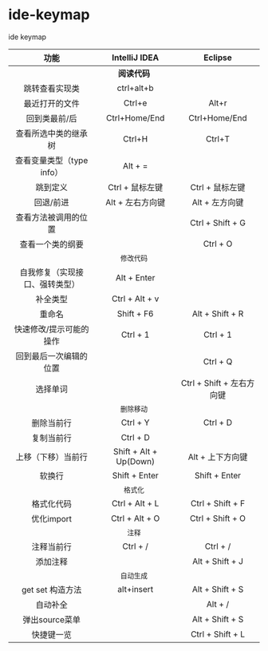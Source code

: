 # ide-keymap
ide keymap
<table>
<thead><tr>
<th align="center">功能</th>
<th align="center">IntelliJ IDEA</th>
<th align="center">Eclipse</th>
</tr></thead>
<tbody>
<tr><td colspan="3" align="center"><b>阅读代码</b></td></tr>
<tr>

<td align="center">跳转查看实现类</td>
<td align="center">ctrl+alt+b</td>
<td align="center"></td>
</tr>
<td align="center">最近打开的文件</td>
<td align="center">Ctrl+e</td>
<td align="center">Alt+r</td>
</tr>
<tr>
<td align="center">回到类最前/后</td>
<td align="center">Ctrl+Home/End</td>
<td align="center">Ctrl+Home/End</td>
</tr>
<tr>
<td align="center">查看所选中类的继承树</td>
<td align="center">Ctrl+H</td>
<td align="center">Ctrl+T</td>
</tr>
<tr>
<td align="center">查看变量类型（type info）</td>
<td align="center">Alt + =</td>
<td align="center"> </td>
</tr>
<tr>
<td align="center">跳到定义</td>
<td align="center">Ctrl + 鼠标左键</td>
<td align="center">Ctrl + 鼠标左键</td>
</tr>
<tr>
<td align="center">回退/前进</td>
<td align="center">Alt + 左右方向键</td>
<td align="center">Alt + 左方向键</td>
</tr>
<tr>
<td align="center">查看方法被调用的位置</td>
<td align="center"> </td>
<td align="center">Ctrl + Shift + G</td>
</tr>
<tr>
<td align="center">查看一个类的纲要</td>
<td align="center"> </td>
<td align="center">Ctrl + O</td>
</tr>
<tr><td colspan="3" align="center"><code>修改代码</code></td></tr>
<tr>
<td align="center">自我修复（实现接口、强转类型）</td>
<td align="center">Alt + Enter</td>
<td align="center"> </td>
</tr>
<tr>
<td align="center">补全类型</td>
<td align="center">Ctrl + Alt + v</td>
<td align="center"> </td>
</tr>
<tr>
<td align="center">重命名</td>
<td align="center">Shift + F6</td>
<td align="center">Alt + Shift + R</td>
</tr>
<tr>
<td align="center">快速修改/提示可能的操作</td>
<td align="center">Ctrl + 1</td>
<td align="center">Ctrl + 1</td>
</tr>
<tr>
<td align="center">回到最后一次编辑的位置</td>
<td align="center"> </td>
<td align="center">Ctrl + Q</td>
</tr>
<tr>
<td align="center">选择单词</td>
<td align="center"> </td>
<td align="center">Ctrl + Shift + 左右方向键</td>
</tr>
<tr><td colspan="3" align="center"><code>删除移动</code></td></tr>
<tr>
<td align="center">删除当前行</td>
<td align="center">Ctrl + Y</td>
<td align="center">Ctrl + D</td>
</tr>
<tr>
<td align="center">复制当前行</td>
<td align="center">Ctrl + D</td>
<td align="center"> </td>
</tr>
<tr>
<td align="center">上移（下移）当前行</td>
<td align="center">Shift + Alt + Up(Down)</td>
<td align="center">Alt + 上下方向键</td>
</tr>
<tr>
<td align="center">软换行</td>
<td align="center">Shift + Enter</td>
<td align="center">Shift + Enter</td>
</tr>
<tr><td colspan="3" align="center"><code>格式化</code></td></tr>
<tr>
<td align="center">格式化代码</td>
<td align="center">Ctrl + Alt + L</td>
<td align="center">Ctrl + Shift + F</td>
</tr>
<tr>
<td align="center">优化import</td>
<td align="center">Ctrl + Alt + O</td>
<td align="center">Ctrl + Shift + O</td>
</tr>
<tr><td colspan="3" align="center"><code>注释</code></td></tr>
<tr>
<td align="center">注释当前行</td>
<td align="center">Ctrl + /</td>
<td align="center">Ctrl + /</td>
</tr>
<tr>
<td align="center">添加注释</td>
<td align="center"> </td>
<td align="center">Alt + Shift + J</td>
</tr>
<tr><td colspan="3" align="center"><code>自动生成</code></td></tr>
<tr>
<td align="center">get set 构造方法</td>
<td align="center">alt+insert </td>
<td align="center">Alt + Shift + S</td>
</tr>
<tr>
<td align="center">自动补全</td>
<td align="center"> </td>
<td align="center">Alt + /</td>
</tr>
<tr>
<td align="center">弹出source菜单</td>
<td align="center"> </td>
<td align="center">Alt + Shift + S</td>
</tr>
<tr>
<td align="center">快捷键一览</td>
<td align="center"> </td>
<td align="center">Ctrl + Shift + L</td>
</tr>
</tbody>
</table>
